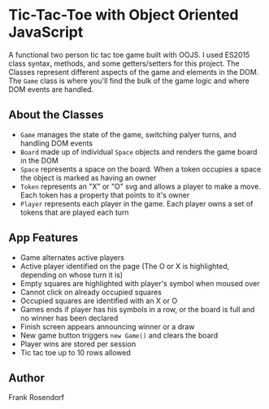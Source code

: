 # Tic-Tac-Toe with Object Oriented JavaScript
A functional two person tic tac toe game built with OOJS. I used ES2015 class syntax, methods, and some getters/setters for this project. The Classes represent different aspects of the game and elements in the DOM. The ```Game``` class is where you'll find the bulk of the game logic and where DOM events are handled.

## About the Classes
* ```Game``` manages the state of the game, switching palyer turns, and handling DOM events
* ```Board``` made up of individual ```Space``` objects and renders the game board in the DOM
* ```Space``` represents a space on the board. When a token occupies a space the object is marked as having an owner
* ```Token``` represents an "X" or "O" svg and allows a player to make a move. Each token has a property that points to it's owner
* ```Player``` represents each player in the game. Each player owns a set of tokens that are played each turn

## App Features
* Game alternates active players
* Active player identified on the page (The O or X is highlighted, depending on whose turn it is)
* Empty squares are highlighted with player's symbol when moused over
* Cannot click on already occupied squares
* Occupied squares are identified with an X or O
* Games ends if player has his symbols in a row, or the board is full and no winner has been declared
* Finish screen appears announcing winner or a draw
* New game button triggers ```new Game()``` and clears the board
* Player wins are stored per session
* Tic tac toe up to 10 rows allowed
## Author
Frank Rosendorf
